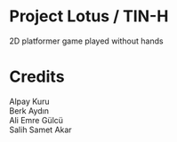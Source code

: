 # Project Lotus / TIN-H
2D platformer game played without hands

# Credits
Alpay Kuru\
Berk Aydın\
Ali Emre Gülcü\
Salih Samet Akar